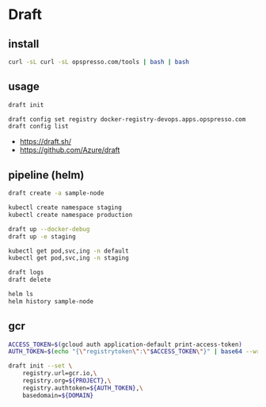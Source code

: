 # Draft

## install

```bash
curl -sL curl -sL opspresso.com/tools | bash | bash
```

## usage

```bash
draft init

draft config set registry docker-registry-devops.apps.opspresso.com
draft config list
```

* <https://draft.sh/>
* <https://github.com/Azure/draft>

## pipeline (helm)

```bash
draft create -a sample-node

kubectl create namespace staging
kubectl create namespace production

draft up --docker-debug
draft up -e staging

kubectl get pod,svc,ing -n default
kubectl get pod,svc,ing -n staging

draft logs
draft delete

helm ls
helm history sample-node
```

## gcr

```bash
ACCESS_TOKEN=$(gcloud auth application-default print-access-token)
AUTH_TOKEN=$(echo "{\"registrytoken\":\"$ACCESS_TOKEN\"}" | base64 --wrap=0)

draft init --set \
    registry.url=gcr.io,\
    registry.org=${PROJECT},\
    registry.authtoken=${AUTH_TOKEN},\
    basedomain=${DOMAIN}
```
